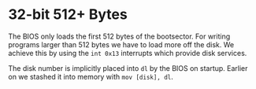 # 32-bit 512+ Bytes
The BIOS only loads the first 512 bytes of the bootsector. For writing programs larger than 512 bytes we have to load more off the disk. We achieve this by using the `int 0x13` interrupts which provide disk services. 

The disk number is implicitly placed into `dl` by the BIOS on startup. Earlier on we stashed it into memory with `mov [disk], dl`.
